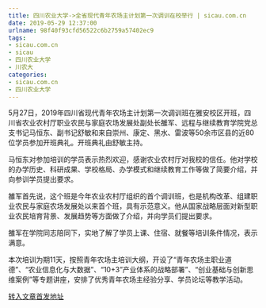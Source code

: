 ```yaml
---
title: 四川农业大学->全省现代青年农场主计划第一次调训在校举行 | sicau.com.cn
date: 2019-05-29 12:37:00
urlname: 98f40f93cfd56522c6b2759a57402ec9
tags: 
- sicau.com.cn
- sicau
- 四川农业大学
- 川农大
categories:
- sicau.com.cn
- 四川农业大学
---
```



5月27日，2019年四川省现代青年农场主计划第一次调训班在雅安校区开班，四川省农业农村厅职业农民与家庭农场发展处副处长雒军、远程与继续教育学院党总支书记马恒东、副书记舒敏和来自崇州、康定、黑水、雷波等50余市区县的近80位学员参加开班典礼。开班典礼由舒敏主持。

马恒东对参加培训的学员表示热烈欢迎，感谢农业农村厅对我校的信任。他对学校的办学历史、科研成果、学校格局、办学模式和继续教育工作等做了简要介绍，并向参训学员提出要求。

雒军首先说，这个班是今年农业农村厅组织的首个调训班，也是机构改革、组建职业农民与家庭农场发展处以来首个班，具有示范意义。他从国家战略层面对新型职业农民培育背景、发展趋势等方面做了介绍，并向学员们提出要求。

雒军在学院同志陪同下，实地了解了学员上课、住宿、就餐等培训条件情况，表示满意。

本次培训为期11天，按照青年农场主培训大纲，开设了“青年农场主职业道德”、“农业信息化与大数据”、“10+3”产业体系的战略部署”、“创业基础与创新思维案例”等专题讲座，安排了优秀青年农场主经验分享、学员论坛等教学活动。





[转入文章首发地址](https://news.sicau.edu.cn/info/1078/51778.htm)